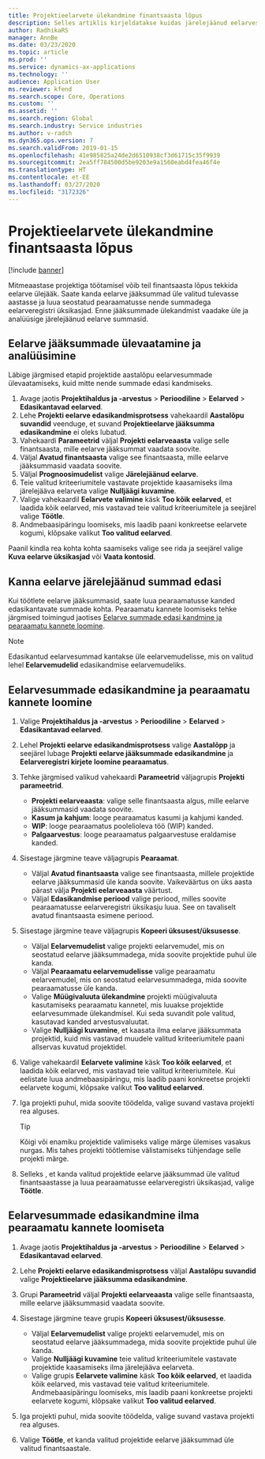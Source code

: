```yaml
---
title: Projektieelarvete ülekandmine finantsaasta lõpus
description: Selles artiklis kirjeldatakse kuidas järelejäänud eelarvesummasid järgmistesse aastatesse üle kanda ja eelarveregistri üksikasju luua.
author: RadhikaRS
manager: AnnBe
ms.date: 03/23/2020
ms.topic: article
ms.prod: ''
ms.service: dynamics-ax-applications
ms.technology: ''
audience: Application User
ms.reviewer: kfend
ms.search.scope: Core, Operations
ms.custom: ''
ms.assetid: ''
ms.search.region: Global
ms.search.industry: Service industries
ms.author: v-radsh
ms.dyn365.ops.version: 7
ms.search.validFrom: 2019-01-15
ms.openlocfilehash: 41e985825a24de2d6510938cf3d61715c35f9939
ms.sourcegitcommit: 2ea5ff784500d5be9203e9a1560eabd4fea46f4e
ms.translationtype: HT
ms.contentlocale: et-EE
ms.lasthandoff: 03/27/2020
ms.locfileid: "3172326"
---
```

# <a name="transfer-project-budgets-at-fiscal-year-end"></a>Projektieelarvete ülekandmine finantsaasta lõpus

[!include [banner](../includes/banner.md)]

Mitmeaastase projektiga töötamisel võib teil finantsaasta lõpus tekkida eelarve ülejääk. Saate kanda eelarve jääksummad üle valitud tulevasse aastasse ja luua seostatud pearaamatusse nende summadega eelarveregistri üksikasjad. Enne jääksummade ülekandmist vaadake üle ja analüüsige järelejäänud eelarve summasid.

## <a name="review-and-analyze-remaining-budget-amounts"></a>Eelarve jääksummade ülevaatamine ja analüüsimine

Läbige järgmised etapid projektide aastalõpu eelarvesummade ülevaatamiseks, kuid mitte nende summade edasi kandmiseks.

1. Avage jaotis **Projektihaldus ja -arvestus** > **Perioodiline** > **Eelarved** > **Edasikantavad eelarved**. 
2. Lehe **Projekti eelarve edasikandmisprotsess** vahekaardil **Aastalõpu suvandid** veenduge, et suvand **Projektieelarve jääksumma edasikandmine** ei oleks lubatud.
3. Vahekaardi **Parameetrid** väljal **Projekti eelarveaasta** valige selle finantsaasta, mille eelarve jääksummat vaadata soovite. 
4. Väljal **Avatud finantsaasta** valige see finantsaasta, mille eelarve jääksummasid vaadata soovite. 
5. Väljal **Prognoosimudelist** valige **Järelejäänud eelarve**. 
6. Teie valitud kriteeriumitele vastavate projektide kaasamiseks ilma järelejääva eelarveta valige **Nulljäägi kuvamine**.  
7. Valige vahekaardil **Eelarvete valimine** käsk **Too kõik eelarved**, et laadida kõik eelarved, mis vastavad teie valitud kriteeriumitele ja seejärel valige **Töötle**. 
8. Andmebaasipäringu loomiseks, mis laadib paani konkreetse eelarvete kogumi, klõpsake valikut **Too valitud eelarved**.

Paanil kindla rea kohta kohta saamiseks valige see rida ja seejärel valige **Kuva eelarve üksikasjad** või **Vaata kontosid**.

## <a name="carry-forward-remaining-budget-amounts"></a>Kanna eelarve järelejäänud summad edasi 

Kui töötlete eelarve jääksummasid, saate luua pearaamatusse kanded edasikantavate summade kohta. Pearaamatu kannete loomiseks tehke järgmised toimingud jaotises [Eelarve summade edasi kandmine ja pearaamatu kannete loomine](#carry-forward). 

> [!NOTE]
> Edasikantud eelarvesummad kantakse üle eelarvemudelisse, mis on valitud lehel **Eelarvemudelid** edasikandmise eelarvemudeliks.  

## <a name="carry-forward-budget-amounts-and-create-general-ledger-transactions"></a><a name="carry-forward"></a>Eelarvesummade edasikandmine ja pearaamatu kannete loomine

1.  Valige **Projektihaldus ja -arvestus** > **Perioodiline** > **Eelarved** > **Edasikantavad eelarved**. 
2. Lehel **Projekti eelarve edasikandmisprotsess** valige **Aastalõpp** ja seejärel lubage **Projekti eelarve jääksummade edasikandmine** ja **Eelarveregistri kirjete loomine pearaamatus**. 
3. Tehke järgmised valikud vahekaardi **Parameetrid** väljagrupis **Projekti parameetrid**.

   - **Projekti eelarveaasta**: valige selle finantsaasta algus, mille eelarve jääksummasid vaadata soovite. 
   - **Kasum ja kahjum**: looge pearaamatus kasumi ja kahjumi kanded. 
   -  **WIP**: looge pearaamatus poolelioleva töö (WIP) kanded.
   -  **Palgaarvestus**: looge pearaamatus palgaarvestuse eraldamise kanded. 

5. Sisestage järgmine teave väljagrupis **Pearaamat**. 

   - Väljal **Avatud finantsaasta** valige see finantsaasta, millele projektide eelarve jääksummasid üle kanda soovite. Vaikeväärtus on üks aasta pärast välja **Projekti eelarveaasta** väärtust.
   -  Väljal **Edasikandmise periood** valige periood, milles soovite pearaamatusse eelarveregistri üksikasju luua. See on tavaliselt avatud finantsaasta esimene periood.

6. Sisestage järgmine teave väljagrupis **Kopeeri üksusest/üksusesse**.

   - Väljal **Eelarvemudelist** valige projekti eelarvemudel, mis on seostatud eelarve jääksummadega, mida soovite projektide puhul üle kanda. 
   - Väljal **Pearaamatu eelarvemudelisse** valige pearaamatu eelarvemudel, mis on seostatud eelarvesummadega, mida soovite pearaamatusse üle kanda. 
   -  Valige **Müügivaluuta ülekandmine** projekti müügivaluuta kasutamiseks pearaamatu kannetel, mis luuakse projektide eelarvesummade ülekandmisel. Kui seda suvandit pole valitud, kasutavad kanded arvestusvaluutat. 
   -  Valige **Nulljäägi kuvamine**, et kaasata ilma eelarve jääksummata projektid, kuid mis vastavad muudele valitud kriteeriumitele paani allservas kuvatud projektidel.

7. Valige vahekaardil **Eelarvete valimine** käsk **Too kõik eelarved**, et laadida kõik eelarved, mis vastavad teie valitud kriteeriumitele. Kui eelistate luua andmebaasipäringu, mis laadib paani konkreetse projekti eelarvete kogumi, klõpsake valikut **Too valitud eelarved**.
8. Iga projekti puhul, mida soovite töödelda, valige suvand vastava projekti rea alguses.

    > [!TIP]
    > Kõigi või enamiku projektide valimiseks valige märge ülemises vasakus nurgas. Mis tahes projekti töötlemise välistamiseks tühjendage selle projekti märge.

9. Selleks , et kanda valitud projektide eelarve jääksummad üle valitud finantsaastasse ja luua pearaamatusse eelarveregistri üksikasjad, valige **Töötle**.

## <a name="carry-forward-budget-amounts-without-creating-general-ledger-transactions"></a>Eelarvesummade edasikandmine ilma pearaamatu kannete loomiseta

1. Avage jaotis **Projektihaldus ja -arvestus** > **Perioodiline** > **Eelarved** > **Edasikantavad eelarved**.
2. Lehe **Projekti eelarve edasikandmisprotsess** väljal **Aastalõpu suvandid** valige **Projektieelarve jääksumma edasikandmine**.
3. Grupi **Parameetrid** väljal **Projekti eelarveaasta** valige selle finantsaasta, mille eelarve jääksummasid vaadata soovite.
4. Sisestage järgmine teave grupis **Kopeeri üksusest/üksusesse**.

   - Väljal **Eelarvemudelist** valige projekti eelarvemudel, mis on seostatud eelarve jääksummadega, mida soovite projektide puhul üle kanda. 
   - Valige **Nulljäägi kuvamine** teie valitud kriteeriumitele vastavate projektide kaasamiseks ilma järelejääva eelarveta.
   - Valige grupis **Eelarvete valimine** käsk **Too kõik eelarved**, et laadida kõik eelarved, mis vastavad teie valitud kriteeriumitele. Andmebaasipäringu loomiseks, mis laadib paani konkreetse projekti eelarvete kogumi, klõpsake valikut **Too valitud eelarved**.

5. Iga projekti puhul, mida soovite töödelda, valige suvand vastava projekti rea alguses. 
6. Valige **Töötle**, et kanda valitud projektide eelarve jääksummad üle valitud finantsaastale.


